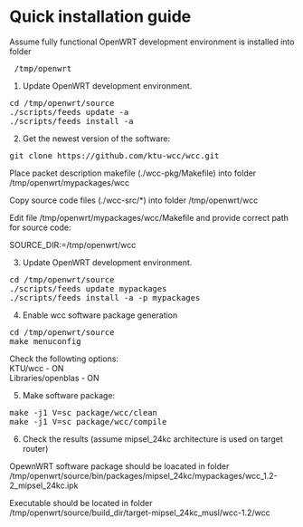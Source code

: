 # Quick installation guide

Assume fully functional OpenWRT development environment is installed into folder
<pre> /tmp/openwrt </pre>

1. Update OpenWRT development environment.

<pre>
cd /tmp/openwrt/source
./scripts/feeds update -a
./scripts/feeds install -a
</pre>

2. Get the newest version of the software:
<pre>git clone https://github.com/ktu-wcc/wcc.git</pre>

Place packet description makefile (./wcc-pkg/Makefile) into folder /tmp/openwrt/mypackages/wcc

Copy source code files (./wcc-src/*) into folder /tmp/openwrt/wcc

Edit file /tmp/openwrt/mypackages/wcc/Makefile and provide correct path for source code:

SOURCE_DIR:=/tmp/openwrt/wcc

3. Update OpenWRT development environment.
<pre>
cd /tmp/openwrt/source
./scripts/feeds update mypackages
./scripts/feeds install -a -p mypackages
</pre>

4. Enable wcc software package generation
<pre>
cd /tmp/openwrt/source
make menuconfig
</pre>

Check the followting options: <br>
KTU/wcc - ON <br>
Libraries/openblas - ON 

5. Make software package:
<pre>
make -j1 V=sc package/wcc/clean
make -j1 V=sc package/wcc/compile
</pre>

6. Check the results (assume mipsel_24kc architecture is used on target router)

OpewnWRT software package should be loacated in folder
/tmp/openwrt/source/bin/packages/mipsel_24kc/mypackages/wcc_1.2-2_mipsel_24kc.ipk

Executable should be located in folder
/tmp/openwrt/source/build_dir/target-mipsel_24kc_musl/wcc-1.2/wcc 


